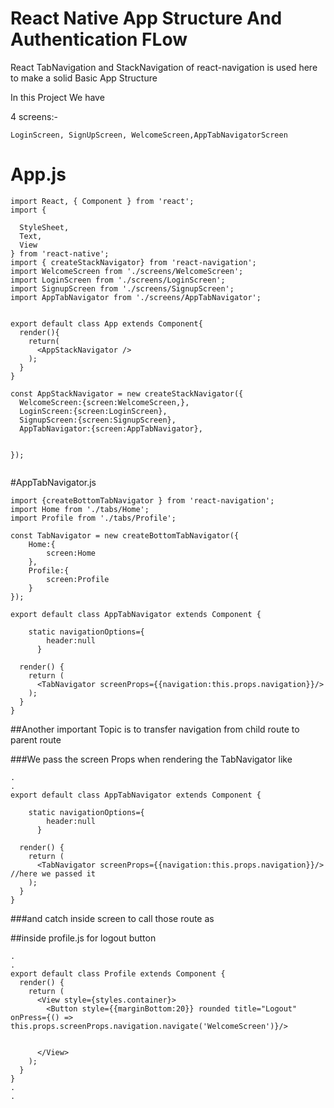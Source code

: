# React Native App Structure And Authentication FLow 

React TabNavigation and StackNavigation of react-navigation is used here to make a solid Basic App Structure

In this Project We have

4 screens:- 
```
LoginScreen, SignUpScreen, WelcomeScreen,AppTabNavigatorScreen
```


# App.js
```
import React, { Component } from 'react';
import {
 
  StyleSheet,
  Text,
  View
} from 'react-native';
import { createStackNavigator} from 'react-navigation';
import WelcomeScreen from './screens/WelcomeScreen';
import LoginScreen from './screens/LoginScreen';
import SignupScreen from './screens/SignupScreen';
import AppTabNavigator from './screens/AppTabNavigator';


export default class App extends Component{
  render(){
    return(
      <AppStackNavigator />
    );
  }
}

const AppStackNavigator = new createStackNavigator({
  WelcomeScreen:{screen:WelcomeScreen,},
  LoginScreen:{screen:LoginScreen},
  SignupScreen:{screen:SignupScreen},
  AppTabNavigator:{screen:AppTabNavigator},
  

});


```

#AppTabNavigator.js
```
import {createBottomTabNavigator } from 'react-navigation';
import Home from './tabs/Home';
import Profile from './tabs/Profile';

const TabNavigator = new createBottomTabNavigator({
    Home:{
        screen:Home
    },
    Profile:{
        screen:Profile
    }
});

export default class AppTabNavigator extends Component {

    static navigationOptions={
        header:null
      }

  render() {
    return (
      <TabNavigator screenProps={{navigation:this.props.navigation}}/>
    );
  }
}

```

##Another important Topic is to transfer navigation from child route to parent route

###We pass the screen Props when rendering the TabNavigator like
```
.
.
export default class AppTabNavigator extends Component {

    static navigationOptions={
        header:null
      }

  render() {
    return (
      <TabNavigator screenProps={{navigation:this.props.navigation}}/> //here we passed it
    );
  }
}
```

###and catch inside screen to call those route as

##inside profile.js for logout button
```
.
.
export default class Profile extends Component {
  render() {
    return (
      <View style={styles.container}>
        <Button style={{marginBottom:20}} rounded title="Logout" onPress={() => this.props.screenProps.navigation.navigate('WelcomeScreen')}/>
       
        
      </View>
    );
  }
}
.
.
```


